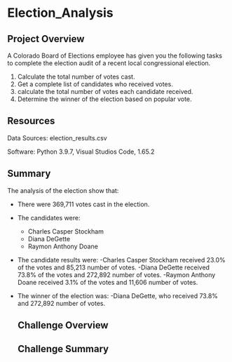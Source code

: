 # Election_Analysis

## Project Overview
A Colorado Board of Elections employee has given you the following tasks to complete the election audit of a recent local congressional election.

1. Calculate the total number of votes cast.
2. Get a complete list of candidates who received votes.
3. calculate the total number of votes each candidate received.
4. Determine the winner of the election based on popular vote.

## Resources
Data Sources: election_results.csv

Software: Python 3.9.7, Visual Studios Code, 1.65.2

## Summary
The analysis of the election show that:
- There were 369,711 votes cast in the election.
- The candidates were:
    - Charles Casper Stockham
    - Diana DeGette
    - Raymon Anthony Doane
- The candidate results were:
    -Charles Casper Stockham received 23.0% of the votes and 85,213 number of votes.
    -Diana DeGette received 73.8% of the votes and 272,892 number of votes.
    -Raymon Anthony Doane received 3.1% of the votes and 11,606 number of votes.
- The winner of the election was:
    -Diana DeGette, who received 73.8% and 272,892 number of votes.
    
    ## Challenge Overview
    
    ## Challenge Summary
